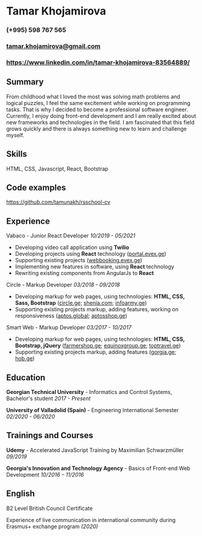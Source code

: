 # Tamar Khojamirova

### (+995) 598 767 565

### tamar.khojamirova@gmail.com

### https://www.linkedin.com/in/tamar-khojamirova-83564889/


## Summary

From childhood what I loved the most was solving math problems and logical puzzles, I feel the same excitement while working on programming tasks. That is why I decided to become a professional software engineer. Currently, I enjoy doing front-end development and I am really excited about new frameworks and technologies in the field. I am fascinated that this field grows quickly and there is always something new to learn and challenge myself.


## Skills
HTML, CSS, Javascript, React, Bootstrap


## Code examples
https://github.com/tamunakh/rsschool-cv


## Experience

Vabaco - Junior React Developer *10/2019 - 05/2021*

* Developing video call application using **Twilio**
* Developing projects using **React** technology ([portal.evex.ge](https://portal.evex.ge/authorization))
* Supporting existing projects ([webbooking.evex.ge](https://webbooking.evex.ge/authorization))
* Implementing new features in software, using **React** technology 
* Rewriting existing components from AngularJs to **React**

Circle - Markup Developer *03/2018 - 09/2018*

* Developing markup for web pages, using technologies: **HTML, CSS, Sass, Bootstrap** ([circle.ge;](https://circle.ge/en) [shenia.com;](https://www.shenia.com/ge)  [infoarmy.ge](https://www.infoarmy.ge/ge))
* Supporting existing projects markup, adding features, working on responsiveness ([aptos.global](https://aptos.global/); [aptosshop.ge](https://aptosshop.ge/ge))

Smart Web - Markup Developer *03/2017 - 10/2017*

* Developing markup for web pages, using technologies: **HTML, CSS, Bootstrap, jQuery** ([farmershop.ge](https://farmershop.ge/);  [equinoxgroup.ge](http://equinoxgroup.ge/en/);  [toptravel.ge](https://smartweb.ge/img/portfolio/web/toptravel.jpg))
* Supporting existing projects markup, adding features ([gorgia.ge](https://gorgia.ge/ka/); [hob.ge](http://hob.ge/))


## Education

**Georgian Technical University** - Informatics and Control Systems, Bachelor's student *2017 - Present*

**University of Valladolid (Spain)** - Engineering International Semester *02/2020 - 06/2020*


## Trainings and Courses

**Udemy** - Accelerated JavaScript Training by Maximilian Schwarzmüller *09/2019*

**Georgia's Innovation and Technology Agency** - Basics of Front-end Web Development *10/2016 – 11/2016*


## English

B2 Level British Council Certificate

Experience of live communication in international community during Erasmus+ exchange program *(2020)*



